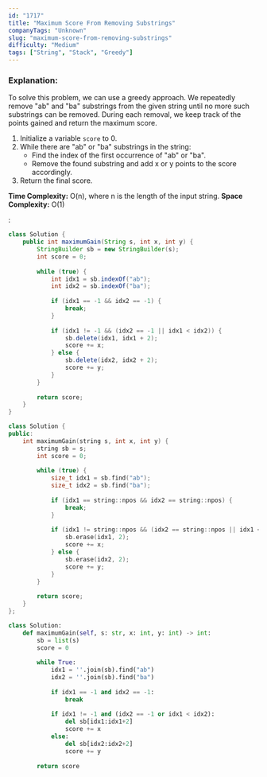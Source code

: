 ```yaml
---
id: "1717"
title: "Maximum Score From Removing Substrings"
companyTags: "Unknown"
slug: "maximum-score-from-removing-substrings"
difficulty: "Medium"
tags: ["String", "Stack", "Greedy"]
---
```


### Explanation:
To solve this problem, we can use a greedy approach. We repeatedly remove "ab" and "ba" substrings from the given string until no more such substrings can be removed. During each removal, we keep track of the points gained and return the maximum score.

1. Initialize a variable `score` to 0.
2. While there are "ab" or "ba" substrings in the string:
   - Find the index of the first occurrence of "ab" or "ba".
   - Remove the found substring and add x or y points to the score accordingly.
3. Return the final score.

**Time Complexity:** O(n), where n is the length of the input string.
**Space Complexity:** O(1)

:

```java
class Solution {
    public int maximumGain(String s, int x, int y) {
        StringBuilder sb = new StringBuilder(s);
        int score = 0;
        
        while (true) {
            int idx1 = sb.indexOf("ab");
            int idx2 = sb.indexOf("ba");
            
            if (idx1 == -1 && idx2 == -1) {
                break;
            }
            
            if (idx1 != -1 && (idx2 == -1 || idx1 < idx2)) {
                sb.delete(idx1, idx1 + 2);
                score += x;
            } else {
                sb.delete(idx2, idx2 + 2);
                score += y;
            }
        }
        
        return score;
    }
}
```

```cpp
class Solution {
public:
    int maximumGain(string s, int x, int y) {
        string sb = s;
        int score = 0;
        
        while (true) {
            size_t idx1 = sb.find("ab");
            size_t idx2 = sb.find("ba");
            
            if (idx1 == string::npos && idx2 == string::npos) {
                break;
            }
            
            if (idx1 != string::npos && (idx2 == string::npos || idx1 < idx2)) {
                sb.erase(idx1, 2);
                score += x;
            } else {
                sb.erase(idx2, 2);
                score += y;
            }
        }
        
        return score;
    }
};
```

```python
class Solution:
    def maximumGain(self, s: str, x: int, y: int) -> int:
        sb = list(s)
        score = 0
        
        while True:
            idx1 = ''.join(sb).find("ab")
            idx2 = ''.join(sb).find("ba")
            
            if idx1 == -1 and idx2 == -1:
                break
            
            if idx1 != -1 and (idx2 == -1 or idx1 < idx2):
                del sb[idx1:idx1+2]
                score += x
            else:
                del sb[idx2:idx2+2]
                score += y
        
        return score
```